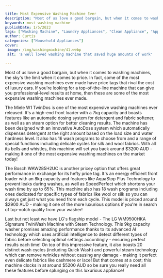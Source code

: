 ```yaml
---

title: Most Expensive Washing Machine Ever
description: "Most of us love a good bargain, but when it comes to washing machines, the sky's the limit when it comes to price. In fact, some o...get more detail"
keywords: most washing machine
publishDate: 1/5/2023
tags: ["Washing Machine", "Laundry Appliances", "Clean Appliance", "Appliance Guide"]
author: Curtis
categories: ["Household Appliances"]
cover: 
 image: /img/washingmachine/41.webp
 alt: 'a well loved washing machine that saved huge amounts of work'

---
```


Most of us love a good bargain, but when it comes to washing machines, the sky's the limit when it comes to price. In fact, some of the most expensive washing machines ever made have price tags that rival the cost of luxury cars. If you're looking for a top-of-the-line machine that can give you professional-level results at home, then these are some of the most expensive washing machines ever made. 

The Miele W1 TwinDos is one of the most expensive washing machines ever released. It's a high-end front loader with a 7kg capacity and boasts features like an automatic dosing system for detergent and fabric softener, as well as an steam option for better cleaning results. The machine has been designed with an innovative AutoDose system which automatically dispenses detergent at the right amount based on the load size and water hardness level. It also has 16 wash programs to choose from and a range of special functions including delicate cycles for silk and wool fabrics. With all its bells and whistles, this machine will set you back around $3200 AUD - making it one of the most expensive washing machines on the market today!

The Bosch WAW285H2UC is another pricey option that offers great performance in exchange for its hefty price tag. It's an energy efficient front loader with an 8kg capacity and features like AquaStop Plus Technology to prevent leaks during washes, as well as SpeedPerfect which shortens your wash time by up to 65%. This machine also has 18 wash programs including ones dedicated for specific types of fabrics like wool or silk so you can always get just what you need from each cycle. This model is priced around $2900 AUD - making it one of the more luxurious options if you're in search of top-notch quality from your washer! 

Last but not least we have LG's flagship model - The LG WM9500HKA Signature TwinWash Machine with Steam Technology. This 9kg capacity washer promises amazing performance thanks to its advanced AI technology which uses artificial intelligence to detect different types of fabric before selecting optimal settings accordingly - ensuring perfect results each time! On top of this impressive feature, it also boasts 20 distinct wash cycles (including Quick Wash) and powerful steam technology which can remove wrinkles without causing any damage - making it perfect even delicate fabrics like cashmere or lace! But that comes at a cost; this machine clocks in at around $5200 AUD so be sure you really need all these features before splurging on this luxurious appliance!
